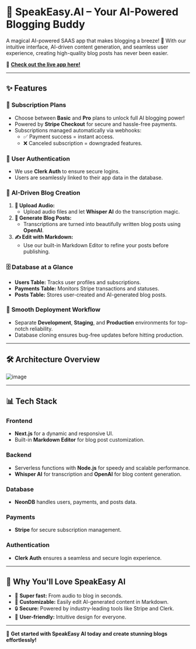 # 🚀 SpeakEasy.AI – Your AI-Powered Blogging Buddy  

A magical AI-powered SAAS app that makes blogging a breeze! 🎉 With our intuitive interface, AI-driven content generation, and seamless user experience, creating high-quality blog posts has never been easier.  

🔗 **[Check out the live app here!](https://speak-easy-ai.vercel.app/)**  

---

## ✨ Features  

### 🤑 **Subscription Plans**  
- Choose between **Basic** and **Pro** plans to unlock full AI blogging power!  
- Powered by **Stripe Checkout** for secure and hassle-free payments.  
- Subscriptions managed automatically via webhooks:  
  - ✅ Payment success = instant access.  
  - ❌ Canceled subscription = downgraded features.  

### 🔐 **User Authentication**  
- We use **Clerk Auth** to ensure secure logins.  
- Users are seamlessly linked to their app data in the database.  

### 🤖 **AI-Driven Blog Creation**  
1. **🎤 Upload Audio:**  
   - Upload audio files and let **Whisper AI** do the transcription magic.  
2. **📝 Generate Blog Posts:**  
   - Transcriptions are turned into beautifully written blog posts using **OpenAI**.  
3. **✍️ Edit with Markdown:**  
   - Use our built-in Markdown Editor to refine your posts before publishing.  

### 🗄️ **Database at a Glance**  
- **Users Table:** Tracks user profiles and subscriptions.  
- **Payments Table:** Monitors Stripe transactions and statuses.  
- **Posts Table:** Stores user-created and AI-generated blog posts.  

### 🚀 **Smooth Deployment Workflow**  
- Separate **Development**, **Staging**, and **Production** environments for top-notch reliability.  
- Database cloning ensures bug-free updates before hitting production.  

---

## 🛠️ Architecture Overview  
 ![image](https://github.com/user-attachments/assets/f6c3742d-d652-47d8-9ee8-0954bfc18923)


---

## 📊 Tech Stack  

### Frontend  
- **Next.js** for a dynamic and responsive UI.  
- Built-in **Markdown Editor** for blog post customization.  

### Backend  
- Serverless functions with **Node.js** for speedy and scalable performance.  
- **Whisper AI** for transcription and **OpenAI** for blog content generation.  

### Database  
- **NeonDB** handles users, payments, and posts data.  

### Payments  
- **Stripe** for secure subscription management.  

### Authentication  
- **Clerk Auth** ensures a seamless and secure login experience.  

---

## 💖 Why You'll Love SpeakEasy AI  

- 🚀 **Super fast:** From audio to blog in seconds.  
- 🎨 **Customizable:** Easily edit AI-generated content in Markdown.  
- 🔒 **Secure:** Powered by industry-leading tools like Stripe and Clerk.  
- 🌟 **User-friendly:** Intuitive design for everyone.  

---


🎉 **Get started with SpeakEasy AI today and create stunning blogs effortlessly!**  
